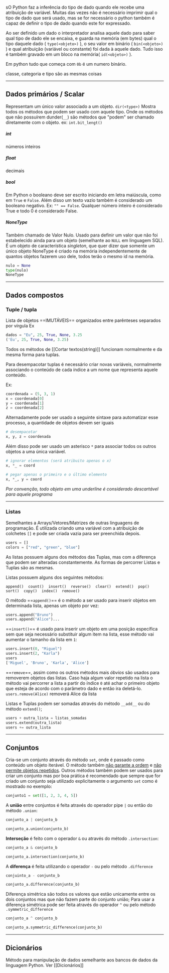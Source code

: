sO Python faz a inferência do tipo de dado quando ele recebe uma atribuição de variável. Muitas das vezes não é necessário imprimir qual o tipo de dado que será usado, mas se for necessário o python também é capaz de definir o tipo de dado quando este for expressado.

Ao ser definido um dado o interpretador analisa aquele dado para saber qual tipo de dado ele se encaixa, e guarda na memória (em bytes) qual o tipo daquele dado ( `type(<objeto>)` ), o seu valor em binário ( `bin(<objeto>)` ) e qual atribuição (variável ou constante) foi dada à aquele dado. Tudo isso é também gravado em um bloco na memória( `id(<objeto>)` ).

Em python tudo que começa com `0b` é um numero binário.

classe, categoria e tipo são as mesmas coisas

---
## Dados primários / Scalar 
Representam um único valor associado a um objeto.
`dir(<type>)`
	 Mostra todos os métodos que podem ser usado com aquele tipo. Onde os métodos que não possuírem dunder(`__`) são métodos que "podem" ser chamado diretamente com o objeto.
		ex: `int.bit_lengt()` 


##### int
números inteiros
##### float
decimais
##### bool
Em Python o booleano deve ser escrito iniciando em letra maiúscula, como em `True` e `False`.
Além disso um texto vazio também é considerado um booleano negativo. Ex: `"" == False`.
Qualquer número inteiro é considerado True e todo 0  é considerado False.
##### NoneType
Também chamado de Valor Nulo. Usado para definir um valor que não foi estabelecido ainda para um objeto (semelhante ao `NULL` em linguagem SQL).
É um objeto de característica *singleton*, que quer dizer que somente um único objeto NoneType é criado na memória independentemente de quantos objetos fazerem uso dele, todos terão o mesmo id na memória.

```python
nulo = None
type(nulo)
NoneType
```

---
## Dados compostos

### Tuple / tupla

Lista de objetos ==IMUTÁVEIS== organizados entre parênteses separados por vírgula
Ex
```python
dados = "Eu", 25, True, None, 3.25
('Eu', 25, True, None, 3.25)
```

Todos os métodos de  [[Cortar textos(string)]] funcionam normalmente e da mesma forma para tuplas. 

Para desempacotar tuplas é necessário criar novas variáveis, normalmente associando o conteúdo de cada índice a um nome que representa aquele conteúdo.

Ex:
```python
coordenada = (5, 3, 1)
x = coordenada[0]
y = coordenada[1]
z = coordenada[2]
```

Alternadamente pode ser usado a seguinte sintaxe para automatizar esse processo, a quantidade de objetos devem ser iguais

```python
# desempacotar
x, y, z = coordenada
```

Além disso pode ser usado um asterisco `*` para associar todos os outros objetos a uma única variável.
```python
# ignorar elementos (será atribuito apenas o x)
x, *_ = coord

# pegar apenas o primeiro e o último elemento
x, *_, y = coord
```
_Por convenção, todo objeto em uma underline é considerado descartável para aquele programa_

---
### Listas

Semelhantes a Arrays/Vetores/Matrizes de outras linguagens de programação. 
	É utilizada criando uma variável com a atribuição de colchetes `[]` e pode ser criada vazia para ser preenchida depois.

```python
users = []
colors = ["red", "green", "blue"]
```

As listas possuem alguns dos métodos das Tuplas, mas com a diferença que podem ser alteradas constantemente. As formas de percorrer Listas e Tuplas são as mesmas.

Listas possuem alguns dos seguintes métodos:
```
append()  count()  insert()  reverse()  clear()  extend()  pop()  sort()  copy()  index()  remove()
```

O método ==`append()`== é o método a ser usado para inserir objetos em determinada lista, apenas um objeto por vez:
```python
users.append("Bruno")
users.append("Alice")...
```

==`insert()`== é usado para inserir um objeto em uma posição específica sem que seja necessário substituir algum item na lista, esse método vai aumentar o tamanho da lista em `1`:
```python
users.insert(0, "Miguel")
users.insert(2, "Karla")
users
['Miguel', 'Bruno', 'Karla', 'Alice']
```

==`remove`==, assim como os outros métodos mais *óbvios* são usados para removerem objetos das listas. Caso haja algum valor repetido na lista o método vai percorrer a lista a partir do índice `0` até achar o primeiro objeto que esteja de acordo com o parâmetro dado e então ira deletá-lo.
	`users.remove(Alice)` removerá Alice da lista

Listas e Tuplas podem ser somadas através do método `__add__` ou do método `extend()`;
```python
users + outra_lista = listas_somadas
users.extend(outra_lista)
users += outra_lista
```

---

## Conjuntos

Cria-se um conjunto através do método `set`, onde é passado como conteúdo um objeto iterável.
O método também <u>não garante a ordem</u> e <u>não permite objetos repetidos</u>.
Outros métodos também podem ser usados para criar um conjunto mas por boa prática é recomendado que sempre que for criado um conjunto seja utilizado explicitamente o argumento `set` como é mostrado no exemplo:

```python
conjunto1 = set([1, 2, 3, 4, 5])
```

A **união** entre conjuntos é feita através do operador pipe `|` ou então do método `.union`: 
```python
conjunto_a | conjunto_b

conjunto_a.union(conjunto_b)
```

**Interseção** é feito com o operador `&`  ou através do método `.intersection`: 
```python
conjunto_a & conjunto_b

conjunto_a.intersection(conjunto_b)
```

A **diferença** é feita utilizando o operador `-` ou pelo método `.difference`
```python
conjuinto_a - conjunto_b

conjunto_a.difference(conjunto_b)
```

Diferença simétrica são todos os valores que estão unicamente entre os dois conjuntos mas que não fazem parte do conjunto união; Para usar a diferença simétrica pode ser feita através do operador `^` ou pelo método `.symmetric_difference`
```python
conjunto_a ^ conjunto_b

conjunto_a.symmetric_difference(conjunto_b)
```

---
## Dicionários

Método para manipulação de dados semelhante aos bancos de dados da linguagem Python.
	Ver [[Dicionários]]

